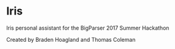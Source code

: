 # Iris
Iris personal assistant for the BigParser 2017 Summer Hackathon

Created by Braden Hoagland and Thomas Coleman
